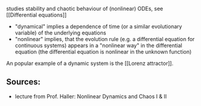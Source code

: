 studies stability and chaotic behaviour of (nonlinear) ODEs, see [[Differential equations]]


- "dynamical" implies a dependence of time (or a similar evolutionary variable) of the underlying equations
- "nonlinear" implies, that the evolution rule (e.g. a differential equation for continuous systems) appears in a "nonlinear way" in the differential equation (the differential equation is nonlinear in the unknown function)


An popular example of a dynamic system is the [[Lorenz attractor]].


## Sources:
-  lecture from Prof. Haller: Nonlinear Dynamics and Chaos I & II